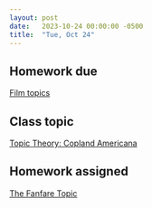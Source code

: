 ```yaml
---
layout: post
date:   2023-10-24 00:00:00 -0500
title:  "Tue, Oct 24"
---
```


## Homework due

[Film topics](https://gmuedu-my.sharepoint.com/:f:/g/personal/mlavengo_gmu_edu/EnXH-XQ_-uVKtw5tJz6xe1gB_LD7aB9uzB5G344iTHaZNg?e=qwVNA9)

## Class topic

[Topic Theory: Copland Americana](http://www.smt-v.org/archives/volume8.html#appropriating-coplands-fanfare)

## Homework assigned

[The Fanfare Topic](https://gmuedu-my.sharepoint.com/:f:/g/personal/mlavengo_gmu_edu/EnXH-XQ_-uVKtw5tJz6xe1gB_LD7aB9uzB5G344iTHaZNg?e=qwVNA9)

